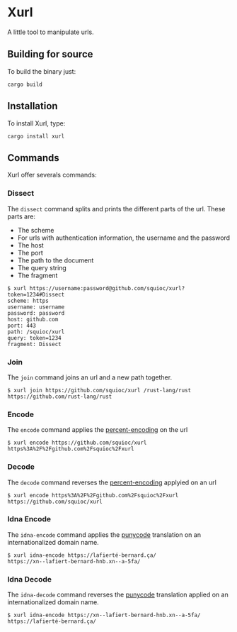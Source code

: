 # Xurl

A little tool to manipulate urls.

## Building for source

To build the binary just:

```
cargo build
```

## Installation

To install Xurl, type:

```
cargo install xurl
```

## Commands

Xurl offer severals commands:

### Dissect

The `dissect` command splits and prints the different parts of the url.
These parts are:
- The scheme
- For urls with authentication information, the username and the password
- The host
- The port
- The path to the document
- The query string
- The fragment


```
$ xurl https://username:password@github.com/squioc/xurl?token=1234#Dissect
scheme: https
username: username
password: password
host: github.com
port: 443
path: /squioc/xurl
query: token=1234
fragment: Dissect
```

### Join

The `join` command joins an url and a new path together.

```
$ xurl join https://github.com/squioc/xurl /rust-lang/rust
https://github.com/rust-lang/rust
```

### Encode

The `encode` command applies the [percent-encoding](https://en.wikipedia.org/wiki/Percent-encoding) on the url

```
$ xurl encode https://github.com/squioc/xurl
https%3A%2F%2Fgithub.com%2Fsquioc%2Fxurl
```

### Decode

The `decode` command reverses the [percent-encoding](https://en.wikipedia.org/wiki/Percent-encoding) applyied on an url

```
$ xurl encode https%3A%2F%2Fgithub.com%2Fsquioc%2Fxurl
https://github.com/squioc/xurl
```

### Idna Encode

The `idna-encode` command applies the [punycode](https://en.wikipedia.org/wiki/Punycode) translation on an internationalized domain name.

```
$ xurl idna-encode https://lafierté-bernard.ça/
https://xn--lafiert-bernard-hnb.xn--a-5fa/
```

### Idna Decode

The `idna-decode` command reverses the [punycode](https://en.wikipedia.org/wiki/Punycode) translation applied on an internationalized domain name.

```
$ xurl idna-encode https://xn--lafiert-bernard-hnb.xn--a-5fa/
https://lafierté-bernard.ça/
```
